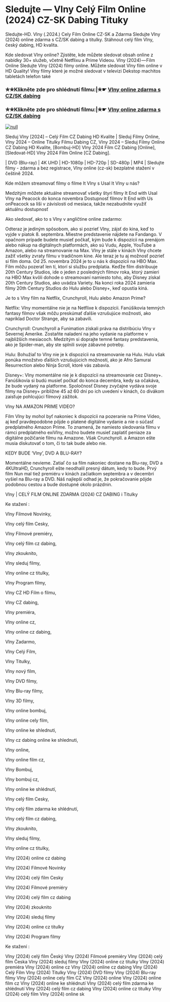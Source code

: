 # Sledujte — Vlny Celý Film Online (2024) CZ-SK Dabing Tituky

Sledujte-HD. Vlny (.2024.) Cely Film Online CZ-SK a Zdarma
Sledujte Vlny (2024) online zdarma s CZ/SK dabing a titulky. Stáhnout celý film Vlny, český dabing, HD kvalita.

Kde sledovat Vlny online? Zjistěte, kde můžete sledovat obsah online z nabídky 30+ služeb, včetně Netflixu a Prime Videou. Vlny (2024) — Film Online Sledujte Vlny (2024) filmy online. Můžete sledovat Vlny film online v HD Quality! Vlny filmy které je možné sledovat v televizi Dekstop machitos tabletách telefon také

### ✮✮Klikněte zde pro shlédnutí filmu:|✮☛ [Vlny online zdarma s CZ/SK dabing](https://bit.ly/vlny-cely-film-cz)

### ✮✮Klikněte zde pro shlédnutí filmu:|✮☛ [Vlny online zdarma s CZ/SK dabing](https://bit.ly/vlny-cely-film-cz)

[![null](https://static.wixstatic.com/media/855a25_043b5abeb4ae4d35ac003198e7fe56ed~mv2.gif)](https://bit.ly/vlny-cely-film-cz)

Sleduj Vlny [2024] – Celý Film CZ Dabing HD Kvalite | Sleduj Filmy Online, Vlny 2024 – Online Titulky Filmu Dabing CZ, Vlny 2024 – Sleduj Filmy Online CZ Dabing HD Kvalite, [Bombuj-HD] Vlny 2024 Film CZ Dabing [Online], [Sledovat-HD] Vlny 2024 Film Online [CZ Dabing].

| DVD (Blu-ray) | 4K UHD | HD-1080p | HD-720p | SD-480p | MP4 | Sledujte filmy - zdarma a bez registrace, Vlny online (cz-sk) bezplatné stažení v češtině 2024.

Kde môžem streamovať filmy o filme It Vlny s Usal It Vlny u nás?

Medzitým môžete aktuálne streamovať všetky štyri filmy It End with Usal Vlny na Peacock do konca novembra Dostupnosť filmov It End with Us onPeacock sa líši v závislosti od mesiaca, takže nezabudnite využiť aktuálnu dostupnosť

Ako sledovať, ako to s Vlny v angličtine online zadarmo:

Odteraz je jediným spôsobom, ako si pozrieť Vlny, zájsť do kina, keď to vyjde v piatok 8. septembra. Miestne predstavenie nájdete na Fandango. V opačnom prípade budete musieť počkať, kým bude k dispozícii na prenájom alebo nákup na digitálnych platformách, ako sú Vudu, Apple, YouTube a Amazon, alebo na streamovanie na Max. Vlny je stále v kinách Vlny chcete zažiť všetky zvraty filmu v tradičnom kine. Ale teraz je tu aj možnosť pozrieť si film doma. Od 25. novembra 2024 je to u nás k dispozícii na HBO Max. Film môžu pozerať len tí, ktorí si službu predplatia. Keďže film distribuuje 20th Century Studios, ide o jeden z posledných filmov roka, ktorý zamieri na HBO Max kvôli dohode o streamovaní namiesto toho, aby Disney získal 20th Century Studios, ako uvádza Variety. Na konci roka 2024 zamieria filmy 20th Century Studios do Hulu alebo Disney+, keď opustia kiná.

Je to s Vlny film na Netflix, Crunchyroll, Hulu alebo Amazon Prime?

Netflix: Vlny momentálne nie je na Netflixe k dispozícii. Fanúšikovia temných fantasy filmov však môžu preskúmať ďalšie vzrušujúce možnosti, ako napríklad Doctor Strange, aby sa zabavili.

Crunchyroll: Crunchyroll a Funimation získali práva na distribúciu Vlny v Severnej Amerike. Zostaňte naladení na jeho vydanie na platforme v najbližších mesiacoch. Medzitým si doprajte temné fantasy predstavenia, ako je Spider-man, aby ste splnili svoje zábavné potreby.

Hulu: Bohužiaľ to Vlny nie je k dispozícii na streamovanie na Hulu. Hulu však ponúka množstvo ďalších vzrušujúcich možností, ako je Afro Samurai Resurrection alebo Ninja Scroll, ktoré vás zabavia.

Disney+: Vlny momentálne nie je k dispozícii na streamovanie cez Disney+. Fanúšikovia si budú musieť počkať do konca decembra, kedy sa očakáva, že bude vydaný na platforme. Spoločnosť Disney zvyčajne vydáva svoje filmy na Disney+ približne 45 až 60 dní po ich uvedení v kinách, čo divákom zaisťuje pohlcujúci filmový zážitok.

Vlny NA AMAZON PRIME VIDEO?

Film Vlny by mohol byť nakoniec k dispozícii na pozeranie na Prime Video, aj keď pravdepodobne pôjde o platené digitálne vydanie a nie o súčasť predplatného Amazon Prime. To znamená, že namiesto sledovania filmu v rámci predplatného exiVlny, možno budete musieť zaplatiť peniaze za digitálne požičanie filmu na Amazone. Však Crunchyroll. a Amazon ešte musia diskutovať o tom, či to tak bude alebo nie.

KEDY BUDE ‘Vlny’, DVD A BLU-RAY?

Momentálne nevieme. Zatiaľ čo sa film nakoniec dostane na Blu-ray, DVD a 4KUltraHD, Crunchyroll ešte neodhalil presný dátum, kedy to bude. Prvý film Nun mal tiež premiéru v kinách začiatkom septembra a v decembri vyšiel na Blu-ray a DVD. Náš najlepší odhad je, že pokračovanie pôjde podobnou cestou a bude dostupné okolo prázdnin.

Vlny | CELÝ FILM ONLINE ZDARMA (2024) CZ DABING i Titulky

Ke stažení :

Vlny Filmové Novinky,

Vlny celý film Cesky,

Vlny Filmové premiéry,

Vlny celý film cz dabing,

Vlny zkouknito,

Vlny sleduj filmy,

Vlny online cz titulky,

Vlny Program filmy,

Vlny CZ HD Film o filmu,

Vlny CZ dabing,

Vlny premiéra,

Vlny online cz,

Vlny online cz dabing,

Vlny Zadarmo,

Vlny Celý Film,

Vlny Titulky,

Vlny nový film,

Vlny DVD filmy,

Vlny Blu-ray filmy,

Vlny 3D filmy,

Vlny online bombuj,

Vlny online cely film,

Vlny online ke shlednuti,

Vlny cz dabing online ke shlednuti,

Vlny online,

Vlny online film cz,

Vlny Bombuj,

Vlny bombuj cz,

Vlny online ke shlédnutí,

Vlny celý film Cesky,

Vlny celý film zdarma ke shlédnutí,

Vlny celý film cz dabing,

Vlny zkouknito,

Vlny sleduj filmy,

Vlny online cz titulky,

Vlny (2024) online cz dabing

Vlny (2024) Filmové Novinky

Vlny (2024) celý film Cesky

Vlny (2024) Filmové premiéry

Vlny (2024) celý film cz dabing

Vlny (2024) zkouknito

Vlny (2024) sleduj filmy

Vlny (2024) online cz titulky

Vlny (2024) Program filmy

Ke stažení :

Vlny (2024) celý film Český Vlny (2024) Filmové premiéry Vlny (2024) celý film Česka Vlny (2024) sleduj filmy Vlny (2024) online cz titulky Vlny (2024) premiéra Vlny (2024) online cz Vlny (2024) online cz dabing Vlny (2024) Celý Film Vlny (2024) Titulky Vlny (2024) DVD filmy Vlny (2024) Blu-ray filmy Vlny (2024) online cely film CZ Vlny (2024) online Vlny (2024) online film cz Vlny (2024) online ke shlédnutí Vlny (2024) celý film zdarma ke shlédnutí Vlny (2024) celý film cz dabing Vlny (2024) online cz titulky Vlny (2024) celý film Vlny (2024) online sk
